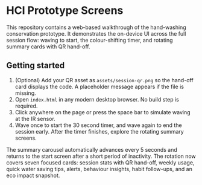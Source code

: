 # HCI Prototype Screens

This repository contains a web-based walkthrough of the hand-washing conservation prototype.
It demonstrates the on-device UI across the full session flow: waving to start, the colour-shifting timer, and rotating summary cards with QR hand-off.

## Getting started

1. (Optional) Add your QR asset as `assets/session-qr.png` so the hand-off card displays the code. A placeholder message appears if the file is missing.
2. Open `index.html` in any modern desktop browser. No build step is required.
3. Click anywhere on the page or press the space bar to simulate waving at the IR sensor.
4. Wave once to start the 30 second timer, and wave again to end the session early. After the timer finishes, explore the rotating summary screens.

The summary carousel automatically advances every 5 seconds and returns to the start screen after a short period of inactivity. The rotation now covers seven focused cards: session stats with QR hand-off, weekly usage, quick water saving tips, alerts, behaviour insights, habit follow-ups, and an eco impact snapshot.
